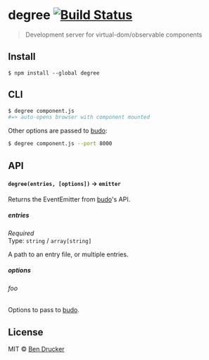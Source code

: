 # degree [![Build Status](https://travis-ci.org/bendrucker/degree.svg?branch=master)](https://travis-ci.org/bendrucker/degree)

> Development server for virtual-dom/observable components

## Install

```
$ npm install --global degree
```


## CLI

```sh
$ degree component.js
#=> auto-opens browser with component mounted
```

Other options are passed to [budo](https://github.com/mattdesl/budo):

```sh
$ degree component.js --port 8000
```

## API

#### `degree(entries, [options])` -> `emitter`

Returns the EventEmitter from [budo](https://github.com/mattdesl/budo)'s API.

##### entries

*Required*  
Type: `string` / `array[string]`

A path to an entry file, or multiple entries.

##### options

###### foo

Options to pass to [budo](https://github.com/mattdesl/budo).


## License

MIT © [Ben Drucker](http://bendrucker.me)
